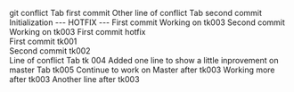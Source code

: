 git conflict						Tab first commit
Other line of conflict					Tab second commit  
Initialization 						--- HOTFIX --- 
First commit 						Working on tk003 
Second commit 						Working on tk003 
First commit hotfix  
First commit tk001  
Second commit tk002  
Line of conflict 					Tab tk 004 
Added one line to show a little inprovement on master  	Tab tk005
Continue to work on Master after tk003
Working more after tk003
Another line after tk003
